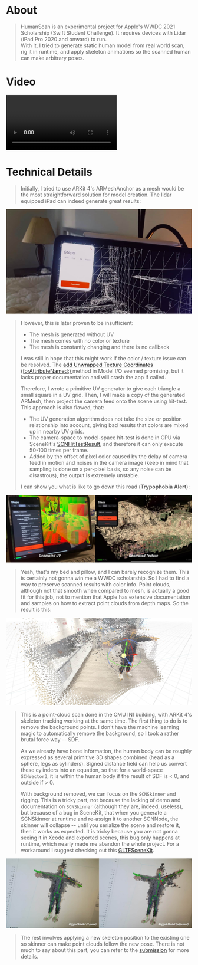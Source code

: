 # About
> HumanScan is an experimental project for Apple's WWDC 2021 Scholarship (Swift Student Challenge). It requires devices with Lidar (iPad Pro 2020 and onward) to run.   
> With it, I tried to generate static human model from real world scan, rig it in runtime, and apply skeleton animations so
> the scanned human can make arbitrary poses.

# Video
<video class="video-js vjs-default-skin vjs-big-play-centered" controls data='{ "fluid": true, "techOrder": ["youtube"], "sources": [{ "type": "video/youtube", "src": "https://youtu.be/AT6XDYx_aRg"}] }' > </video>

# Technical Details
> Initially, I tried to use ARKit 4's ARMeshAnchor as a mesh would be the most straightforward solution for model creation.
> The lidar equipped iPad can indeed generate great results:

![](mesh.jpg)

> However, this is later proven to be insufficient:
> - The mesh is generated without UV
> - The mesh comes with no color or texture
> - The mesh is constantly changing and there is no callback
> 
> I was still in hope that this might work if the color / texture issue can be resolved. The [add Unwrapped Texture Coordinates (forAttributeNamed:)
](https://developer.apple.com/documentation/modelio/mdlmesh/1644690-addunwrappedtexturecoordinates) method in Model I/O seemed promising, but it lacks proper documentation and will crash the app if called.  
> 
> Therefore, I wrote a primitive UV generator to give each triangle a small square in a UV grid. Then, I will make a copy of the generated ARMesh, then project the camera feed onto the scene using hit-test. 
> This approach is also flawed, that:
> - The UV generation algorithm does not take the size or position relationship into account, giving bad results that colors are mixed up in nearby UV grids.
> - The camera-space to model-space hit-test is done in CPU via SceneKit's [SCNHitTestResult](https://developer.apple.com/documentation/scenekit/scnhittestresult/1522771-texturecoordinates), and therefore it can only execute 50-100 times per frame.
> - Added by the offset of pixel color caused by the delay of camera feed in motion and noises in the camera image (keep in mind that sampling is done on a per-pixel basis, so any noise can be disastrous), the output is extremely unstable.
> 
> I can show you what is like to go down this road (**Trypophobia Alert**):

![](uv.jpg)

> Yeah, that's my bed and pillow, and I can barely recognize them. This is certainly not gonna win me a WWDC scholarship. So I had to find a way to preserve scanned results with color info.
> Point clouds, although not that smooth when compared to mesh, is actually a good fit for this job, not to mention that Apple has extensive documentation and samples on how to extract point clouds from depth maps.
> So the result is this:

![](point.jpg)

> This is a point-cloud scan done in the CMU INI building, with ARKit 4's skeleton tracking working at the same time.
> The first thing to do is to remove the background points. I don't have the machine learning magic to automatically remove the background, so I took a rather brutal force way -- SDF.  
> 
> As we already have bone information, the human body can be roughly expressed as several primitive 3D shapes combined (head as a sphere, legs as cylinders). Signed distance field can help us convert these cylinders into an equation, 
> so that for a world-space `SCNVector3`, it is within the human body if the result of SDF is < 0, and outside if > 0. 
> 
> With background removed, we can focus on the `SCNSkinner` and rigging. This is a tricky part, not because the lacking of demo and documentation on `SCNSkinner` (although they are, indeed, useless), but 
> because of a bug in SceneKit, that when you generate a SCNSkinner at runtime and re-assign it to another SCNNode, the skinner will collapse -- until you serialize the scene and restore it, then it works as expected.
> It is tricky because you are not gonna seeing it in Xcode and exported scenes, this bug only happens at runtime, which nearly made me abandon the whole project. 
> For a workaround I suggest checking out this [GLTFSceneKit](https://github.com/magicien/GLTFSceneKit/commit/3c80fb707e8729df4ddb7cdf0dd5f7d0119d3d47).

![](rig.jpg)

> The rest involves applying a new skeleton position to the existing one so skinner can make point clouds follow the new pose. There is not much to say about this part, you can refer to the [submission](https://github.com/JustinFincher/WWDC2021ScholarshipProject/tree/master/Submission) for more details. 